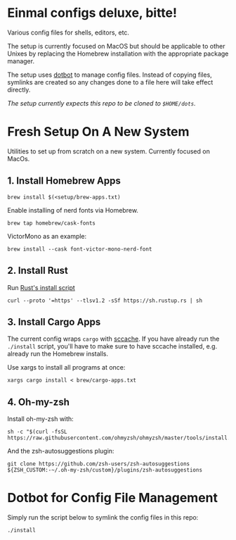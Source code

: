 # Einmal configs deluxe, bitte!
Various config files for shells, editors, etc.

The setup is currently focused on MacOS but should be applicable to other Unixes by replacing the Homebrew installation with the appropriate package manager.

The setup uses [dotbot](https://github.com/anishathalye/dotbot) to manage config files. Instead of copying files, symlinks are created so any changes done to a file here will take effect directly.

_The setup currently expects this repo to be cloned to `$HOME/dots`._

# Fresh Setup On A New System

Utilities to set up from scratch on a new system. Currently focused on MacOs.

## 1. Install Homebrew Apps

```
brew install $(<setup/brew-apps.txt)
```

Enable installing of nerd fonts via Homebrew.

```
brew tap homebrew/cask-fonts
```

VictorMono as an example:
```
brew install --cask font-victor-mono-nerd-font
```

## 2. Install Rust

Run [Rust's install script](https://www.rust-lang.org/tools/install)

```
curl --proto '=https' --tlsv1.2 -sSf https://sh.rustup.rs | sh
```

## 3. Install Cargo Apps

The current config wraps `cargo` with [sccache](https://crates.io/crates/sccache). If you have already run the `./install` script, you'll have to make sure to have sccache installed, e.g. already run the Homebrew installs.

Use xargs to install all programs at once:

```
xargs cargo install < brew/cargo-apps.txt
```

## 4. Oh-my-zsh
Install oh-my-zsh with:
```
sh -c "$(curl -fsSL https://raw.githubusercontent.com/ohmyzsh/ohmyzsh/master/tools/install.sh)"
```

And the zsh-autosuggestions plugin:

```
git clone https://github.com/zsh-users/zsh-autosuggestions ${ZSH_CUSTOM:-~/.oh-my-zsh/custom}/plugins/zsh-autosuggestions
```

# Dotbot for Config File Management

Simply run the script below to symlink the config files in this repo:

```
./install
```
